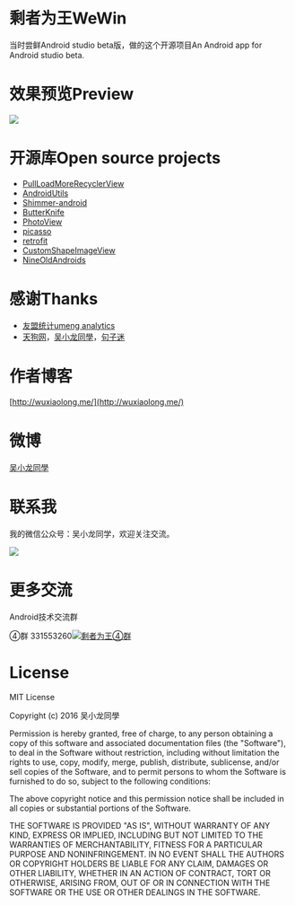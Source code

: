 # 剩者为王WeWin
当时尝鲜Android studio beta版，做的这个开源项目An Android app for Android studio beta.

# 效果预览Preview
![](http://7q5c2h.com1.z0.glb.clouddn.com/WeWin.jpg?watermark/2/text/5ZC05bCP6b6Z5ZCM5a24/font/5qW35L2T/fontsize/500/fill/I0VGRUZFRg==/dissolve/100/gravity/SouthEast/dx/10/dy/10)

<!--
# APK预览APK Preview
[apk download](https://github.com/WuXiaolong/WeWin/raw/master/apk/app-debug.apk)-->

# 开源库Open source projects

* [PullLoadMoreRecyclerView](https://github.com/WuXiaolong/PullLoadMoreRecyclerView)
* [AndroidUtils](https://github.com/WuXiaolong/AndroidUtils)
* [Shimmer-android](https://github.com/RomainPiel/Shimmer-android)
* [ButterKnife](https://github.com/JakeWharton/butterknife)
* [PhotoView](https://github.com/chrisbanes/PhotoView)
* [picasso](https://github.com/square/picasso)
* [retrofit](https://github.com/square/retrofit)
* [CustomShapeImageView](https://github.com/MostafaGazar/CustomShapeImageView)
* [NineOldAndroids](https://github.com/JakeWharton/NineOldAndroids)


# 感谢Thanks
* [友盟统计umeng analytics](http://www.umeng.com/)
* [天狗网](http://www.tngou.net/)，[吴小龙同學](http://wuxiaolong.me/)，[句子迷](http://www.juzimi.com/meitumeiju)

# 作者博客
[http://wuxiaolong.me/](http://wuxiaolong.me/)

# 微博
[吴小龙同學](http://weibo.com/u/2175011601)

# 联系我
我的微信公众号：吴小龙同学，欢迎关注交流。

![](http://7q5c2h.com1.z0.glb.clouddn.com/qrcode_wuxiaolong.jpg)

# 更多交流
Android技术交流群

④群 331553260<a target="_blank" href="//shang.qq.com/wpa/qunwpa?idkey=49d34fe949967c15001e702030f3f69e523c624771a8059319ab1e247cc4f723"><img border="0" src="//pub.idqqimg.com/wpa/images/group.png" alt="剩者为王④群" title="剩者为王④群"></a>

# License

MIT License

Copyright (c) 2016 吴小龙同學

Permission is hereby granted, free of charge, to any person obtaining a copy
of this software and associated documentation files (the "Software"), to deal
in the Software without restriction, including without limitation the rights
to use, copy, modify, merge, publish, distribute, sublicense, and/or sell
copies of the Software, and to permit persons to whom the Software is
furnished to do so, subject to the following conditions:

The above copyright notice and this permission notice shall be included in all
copies or substantial portions of the Software.

THE SOFTWARE IS PROVIDED "AS IS", WITHOUT WARRANTY OF ANY KIND, EXPRESS OR
IMPLIED, INCLUDING BUT NOT LIMITED TO THE WARRANTIES OF MERCHANTABILITY,
FITNESS FOR A PARTICULAR PURPOSE AND NONINFRINGEMENT. IN NO EVENT SHALL THE
AUTHORS OR COPYRIGHT HOLDERS BE LIABLE FOR ANY CLAIM, DAMAGES OR OTHER
LIABILITY, WHETHER IN AN ACTION OF CONTRACT, TORT OR OTHERWISE, ARISING FROM,
OUT OF OR IN CONNECTION WITH THE SOFTWARE OR THE USE OR OTHER DEALINGS IN THE
SOFTWARE.
